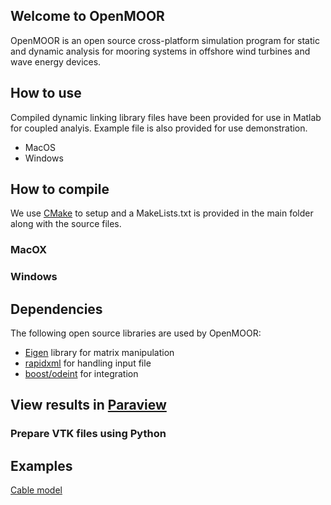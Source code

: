 ## Welcome to OpenMOOR

OpenMOOR is an open source cross-platform simulation program for static and dynamic analysis for mooring systems in offshore wind turbines and wave energy devices. 

## How to use
Compiled dynamic linking library files have been provided for use in Matlab for coupled analyis. Example file is also provided for use demonstration.
- MacOS
- Windows

## How to compile
We use [CMake](https://cmake.org) to setup and a MakeLists.txt is provided in the main folder along with the source files.
### MacOX
### Windows

## Dependencies
The following open source libraries are used by OpenMOOR:
- [Eigen](http://eigen.tuxfamily.org/index.php?title=Main_Page) library for matrix manipulation
- [rapidxml](http://rapidxml.sourceforge.net) for handling input file
- [boost/odeint](http://headmyshoulder.github.io/odeint-v2/) for integration

## View results in [Paraview](https://www.paraview.org)
### Prepare VTK files using Python

## Examples
[Cable model](https://github.com/chen-lin/OpenMOOR/blob/master/example/validation/Case3-5.gif?raw=true)
